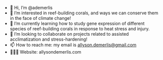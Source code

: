 - 👋 Hi, I’m @ademerlis
- 👀 I’m interested in reef-building corals, and ways we can conserve them in the face of climate change!
- 🌱 I’m currently learning how to study gene expression of different species of reef-building corals in response to heat stress and injury.
- 💞️ I’m looking to collaborate on projects related to assisted acclimatization and stress-hardening!
- 📫 How to reach me: my email is allyson.demerlis@gmail.com
- 👩🏼‍💻 Website: allysondemerlis.com 

<!---
ademerlis/ademerlis is a ✨ special ✨ repository because its `README.md` (this file) appears on your GitHub profile.
You can click the Preview link to take a look at your changes.
--->
